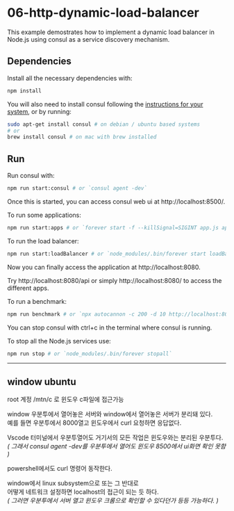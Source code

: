 # 06-http-dynamic-load-balancer

This example demostrates how to implement a dynamic load balancer in Node.js using consul as a service discovery mechanism.

## Dependencies

Install all the necessary dependencies with:

```bash
npm install
```

You will also need to install consul following the [instructions for your system](https://nodejsdp.link/consul-install), or by running:

```bash
sudo apt-get install consul # on debian / ubuntu based systems
# or
brew install consul # on mac with brew installed
```


## Run

Run consul with:

```bash
npm run start:consul # or `consul agent -dev`
```

Once this is started, you can access consul web ui at http://localhost:8500/.

To run some applications:

```bash
npm run start:apps # or `forever start -f --killSignal=SIGINT app.js api-service && forever start -f --killSignal=SIGINT app.js api-service && forever start -f --killSignal=SIGINT app.js webapp-service`
```

To run the load balancer:

```bash
npm run start:loadBalancer # or `node_modules/.bin/forever start loadBalancer.js`
```

Now you can finally access the application at http://localhost:8080.

Try http://localhost:8080/api or simply http://localhost:8080/ to access the different apps.


To run a benchmark:

```bash
npm run benchmark # or `npx autocannon -c 200 -d 10 http://localhost:8080`
```

You can stop consul with ctrl+c in the terminal where consul is running.

To stop all the Node.js services use:

```bash
npm run stop # or `node_modules/.bin/forever stopall`
```
---
## window ubuntu  

root 계정 /mtn/c 로 윈도우 c파일에 접근가능  

window 우분투에서 열어놓은 서버와 window에서 열어놓은 서버가 분리돼 있다.  
예를 들면 우분투에서 8000열고 윈도우에서 curl 요청하면 응답없다.    

Vscode 터미널에서 우분투열어도 거기서의 모든 작업은 윈도우와는 분리된 우분투다.  
_( 그래서 consul agent -dev를 우분투에서 열어도 윈도우 8500에서 ui화면 확인 못함 )_

powershell에서도 curl 명령어 동작한다.  

window에서 linux subsystem으로 또는 그 반대로  
어떻게 네트워크 설정하면 localhost의 접근이 되는 듯 하다.  
_( 그러면 우분투에서 서버 열고 윈도우 크롬으로 확인할 수 있다던가 등등 가능하다. )_
